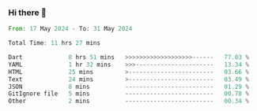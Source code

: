 ### Hi there 👋

<!--START_SECTION:waka-->

```rust
From: 17 May 2024 - To: 31 May 2024

Total Time: 11 hrs 27 mins

Dart             8 hrs 51 mins   >>>>>>>>>>>>>>>>>>>------   77.03 %
YAML             1 hr 32 mins    >>>----------------------   13.34 %
HTML             25 mins         >------------------------   03.66 %
Text             24 mins         >------------------------   03.49 %
JSON             8 mins          -------------------------   01.29 %
GitIgnore file   5 mins          -------------------------   00.78 %
Other            2 mins          -------------------------   00.34 %
```

<!--END_SECTION:waka-->

<!--
**simonyathi1/simonyathi1** is a ✨ _special_ ✨ repository because its `README.md` (this file) appears on your GitHub profile.

Here are some ideas to get you started:

- 🔭 I’m currently working on ...
- 🌱 I’m currently learning ...
- 👯 I’m looking to collaborate on ...
- 🤔 I’m looking for help with ...
- 💬 Ask me about ...
- 📫 How to reach me: ...
- 😄 Pronouns: ...
- ⚡ Fun fact: ...
-->

